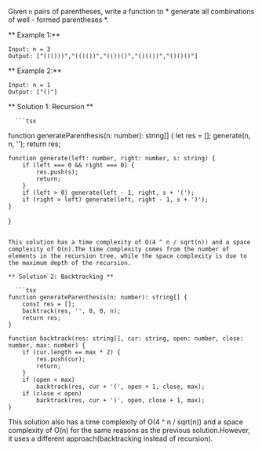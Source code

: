 Given `n` pairs of parentheses, write a function to * generate all combinations of well - formed parentheses *.

** Example 1:**

  ```
Input: n = 3
Output: ["((()))","(()())","(())()","()(())","()()()"]

```

  ** Example 2:**

  ```
Input: n = 1
Output: ["()"]
```

  ** Solution 1: Recursion **

      ```tsx
function generateParenthesis(n: number): string[] {
    let res = [];
    generate(n, n, '');
    return res;

    function generate(left: number, right: number, s: string) {
        if (left === 0 && right === 0) {
            res.push(s);
            return;
        }
        if (left > 0) generate(left - 1, right, s + '(');
        if (right > left) generate(left, right - 1, s + ')');
    }
}

```

This solution has a time complexity of O(4 ^ n / sqrt(n)) and a space complexity of O(n).The time complexity comes from the number of elements in the recursion tree, while the space complexity is due to the maximum depth of the recursion.

** Solution 2: Backtracking **

  ```tsx
function generateParenthesis(n: number): string[] {
    const res = [];
    backtrack(res, '', 0, 0, n);
    return res;
}

function backtrack(res: string[], cur: string, open: number, close: number, max: number) {
    if (cur.length == max * 2) {
        res.push(cur);
        return;
    }
    if (open < max)
        backtrack(res, cur + '(', open + 1, close, max);
    if (close < open)
        backtrack(res, cur + ')', open, close + 1, max);
}

```

This solution also has a time complexity of O(4 ^ n / sqrt(n)) and a space complexity of O(n) for the same reasons as the previous solution.However, it uses a different approach(backtracking instead of recursion).